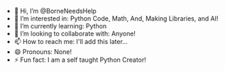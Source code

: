 - 👋 Hi, I’m @BorneNeedsHelp
- 👀 I’m interested in: Python Code, Math, And, Making Libraries, and AI!
- 🌱 I’m currently learning: Python
- 💞️ I’m looking to collaborate with: Anyone!
- 📫 How to reach me: I'll add this later...
- 😄 Pronouns: None!
- ⚡ Fun fact: I am a self taught Python Creator!

<!---
BorneNeedsHelp/BorneNeedsHelp is a ✨ special ✨ repository because its `README.md` (this file) appears on your GitHub profile.
You can click the Preview link to take a look at your changes.
--->
